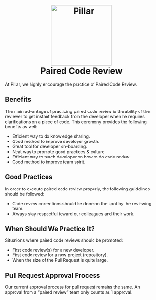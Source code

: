 <h1 align="center">
  <a title="Building financial tools for Canada's entrepreneurs" href="https://pillar.financial">
    <img alt="Pillar" width="200px" src="https://avatars.githubusercontent.com/u/86977965?s=200&v=4" />
    <br/>
  </a>
  Paired Code Review
</h1>

At Pillar, we highly encourage the practice of Paired Code Review.

## Benefits

The main advantage of practicing paired code review is the ability of the reviewer to get instant feedback from the 
developer when he requires clarifications on a piece of code. This ceremony provides the following benefits as well:

* Efficient way to do knowledge sharing.
* Good method to improve developer growth.
* Great tool for developer on-boarding.
* Neat way to promote good practices & culture
* Efficient way to teach developer on how to do code review.
* Good method to improve team spirit.

## Good Practices

In order to execute paired code review properly, the following guidelines should be followed:

* Code review corrections should be done on the spot by the reviewing team.
* Always stay respectful toward our colleagues and their work.

## When Should We Practice It?

Situations where paired code reviews should be promoted:

* First code review(s) for a new developer.
* First code review for a new project (repository).
* When the size of the Pull Request is quite large.

## Pull Request Approval Process

Our current approval process for pull request remains the same. An approval from a “paired review” team only counts 
as 1 approval. 